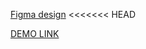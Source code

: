 [Figma design](https://www.figma.com/file/7qwsWggv9BAxMi2VPhBuPr/Air-(formerly-Dia)?node-id=9138%3A35) 
<<<<<<< HEAD

[DEMO LINK](https://vasyliev-anton.github.io/layout_dia/)
